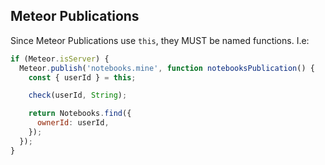 ## Meteor Publications

Since Meteor Publications use `this`, they MUST be named functions. I.e:

```js
if (Meteor.isServer) {
  Meteor.publish('notebooks.mine', function notebooksPublication() {
    const { userId } = this;

    check(userId, String);

    return Notebooks.find({
      ownerId: userId,
    });
  });
}
```
